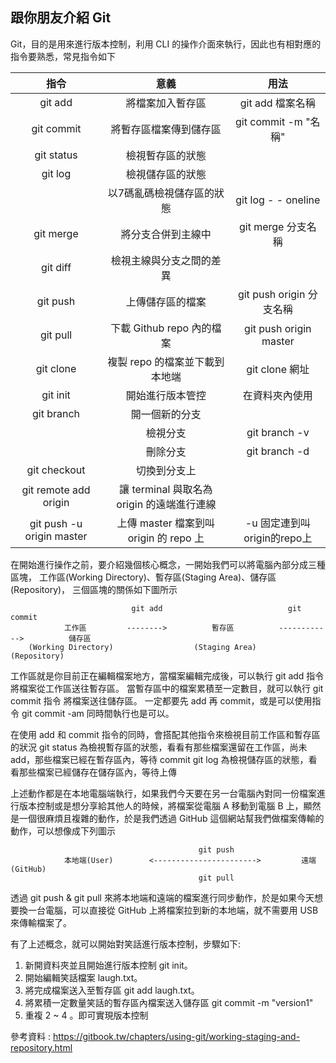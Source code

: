 ## 跟你朋友介紹 Git

Git，目的是用來進行版本控制，利用 CLI 的操作介面來執行，因此也有相對應的指令要熟悉，常見指令如下

|指令|意義|用法|
|:-:|:-:|:-:|
|git add|將檔案加入暫存區|git add 檔案名稱|
|git commit|將暫存區檔案傳到儲存區|git commit -m "名稱"|
|git status|檢視暫存區的狀態||
|git log|檢視儲存區的狀態||
||以7碼亂碼檢視儲存區的狀態|git log - - oneline|
|git merge|將分支合併到主線中|git merge 分支名稱|
|git diff|檢視主線與分支之間的差異||
|git push|上傳儲存區的檔案|git push origin 分支名稱|
|git pull|下載 Github repo 內的檔案|git push origin master|
|git clone|複製 repo 的檔案並下載到本地端|git clone 網址|
|git init|開始進行版本管控|在資料夾內使用|
|git branch|開一個新的分支||
||檢視分支|git branch -v |
||刪除分支|git branch -d |
|git checkout|切換到分支上|
|git remote add origin|讓 terminal 與取名為 origin 的遠端進行連線||
|git push -u origin master|上傳 master 檔案到叫 origin 的 repo 上|-u 固定連到叫origin的repo上|

在開始進行操作之前，要介紹幾個核心概念，一開始我們可以將電腦內部分成三種區塊，
工作區(Working Directory)、暫存區(Staging Area)、儲存區(Repository)，
三個區塊的關係如下圖所示

                               git add                            git commit  
                工作區         -------->          暫存區          ------------>          儲存區
        (Working Directory)                  (Staging Area)                          (Repository)


工作區就是你目前正在編輯檔案地方，當檔案編輯完成後，可以執行 git add 指令將檔案從工作區送往暫存區。
當暫存區中的檔案累積至一定數目，就可以執行 git commit 指令 將檔案送往儲存區。
一定都要先 add 再 commit，或是可以使用指令 git commit -am 同時間執行也是可以。

在使用 add 和 commit 指令的同時，會搭配其他指令來檢視目前工作區和暫存區的狀況
git status  為檢視暫存區的狀態，看看有那些檔案還留在工作區，尚未 add，那些檔案已經在暫存區內，等待 commit
git log     為檢視儲存區的狀態，看看那些檔案已經儲存在儲存區內，等待上傳

上述動作都是在本地電腦端執行，如果我們今天要在另一台電腦內對同一份檔案進行版本控制或是想分享給其他人的時候，將檔案從電腦 A 移動到電腦 B 上，顯然是一個很麻煩且複雜的動作，於是我們透過 GitHub 這個網站幫我們做檔案傳輸的動作，可以想像成下列圖示

                                              git push
                本地端(User)        <----------------------->         遠端(GitHub)
                                              git pull 

透過 git push & git pull 來將本地端和遠端的檔案進行同步動作，於是如果今天想要換一台電腦，可以直接從 GitHub 上將檔案拉到新的本地端，就不需要用 USB 來傳輸檔案了。

有了上述概念，就可以開始對笑話進行版本控制，步驟如下:
1. 新開資料夾並且開始進行版本控制 git init。
2. 開始編輯笑話檔案 laugh.txt。
3. 將完成檔案送入至暫存區 git add laugh.txt。
4. 將累積一定數量笑話的暫存區內檔案送入儲存區 git commit -m "version1"
5. 重複 2 ~ 4 。即可實現版本控制


參考資料 : https://gitbook.tw/chapters/using-git/working-staging-and-repository.html